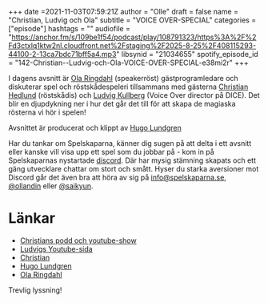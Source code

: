 +++
date =2021-11-03T07:59:21Z
author = "Olle"
draft = false
name = "Christian, Ludvig och Ola"
subtitle = "VOICE OVER-SPECIAL"
categories = ["episode"]
hashtags = ""
audiofile = "https://anchor.fm/s/109be1f54/podcast/play/108791323/https%3A%2F%2Fd3ctxlq1ktw2nl.cloudfront.net%2Fstaging%2F2025-8-25%2F408115293-44100-2-13ca7bdc71bff5a4.mp3"
libsynid = "21034655"
spotify_episode_id = "142-Christian--Ludvig-och-Ola-VOICE-OVER-SPECIAL-e38mi2r"
+++

I dagens avsnitt är [Ola Ringdahl](http://www.enrost.se) (speakerröst)  gästprogramledare och diskuterar spel och röstskådespeleri tillsammans med gästerna [Christian Hedlund](http://www.rostskadespelarna.se) (röstskådis) och [Ludvig Kullberg](https://www.youtube.com/c/STHLMBLUSH) (Voice Over director på DICE). Det blir en djupdykning ner i hur det går det till för att skapa de magiaska rösterna vi hör i spelen!

Avsnittet är producerat och klippt av [Hugo Lundgren](https://hugolundgren.com/)

Har du tankar om Spelskaparna, känner dig sugen på att delta i ett avsnitt eller kanske vill visa upp ett spel som du jobbar på - kom in på Spelskaparnas nystartade [discord](https://discord.gg/hBHEXss). Där har mysig stämning skapats och ett gäng utvecklare chattar om stort och smått. Hyser du starka aversioner mot Discord går det även bra att höra av sig på info@spelskaparna.se, [@ollandin](https://twitter.com/ollelandin) eller [@saikyun](https://twitter.com/Saikyun).

# Länkar
* [Christians podd och youtube-show](http://www.rostskadespelarna.se)
* [Ludvigs Youtube-sida](https://www.youtube.com/c/STHLMBLUSH)
* [Christian](http://www.1man20voices.com)
* [Hugo Lundgren](https://hugolundgren.com/)
* [Ola Ringdahl](http://www.enrost.se)

Trevlig lyssning!

